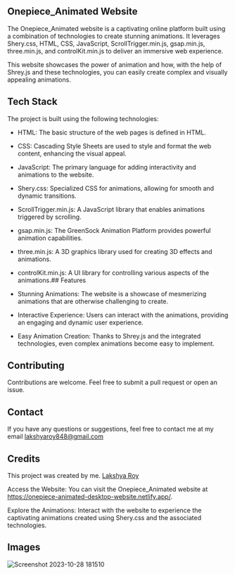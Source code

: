 
## Onepiece_Animated Website
The Onepiece_Animated website is a captivating online platform built using a combination of technologies to create stunning animations. It leverages Shery.css, HTML, CSS, JavaScript, ScrollTrigger.min.js, gsap.min.js, three.min.js, and controlKit.min.js to deliver an immersive web experience.

This website showcases the power of animation and how, with the help of Shrey.js and these technologies, you can easily create complex and visually appealing animations.
## Tech Stack

The project is built using the following technologies:

- HTML: The basic structure of the web pages is defined in HTML.

- CSS: Cascading Style Sheets are used to style and format the web content, enhancing the visual appeal.

- JavaScript: The primary language for adding interactivity and animations to the website.

- Shery.css: Specialized CSS for animations, allowing for smooth and dynamic transitions.

- ScrollTrigger.min.js: A JavaScript library that enables animations triggered by scrolling.

- gsap.min.js: The GreenSock Animation Platform provides powerful animation capabilities.

- three.min.js: A 3D graphics library used for creating 3D effects and animations.

- controlKit.min.js: A UI library for controlling various aspects of the animations.## Features

- Stunning Animations: The website is a showcase of mesmerizing animations that are otherwise challenging to create.

- Interactive Experience: Users can interact with the animations, providing an engaging and dynamic user experience.

- Easy Animation Creation: Thanks to Shrey.js and the integrated technologies, even complex animations become easy to implement.
## Contributing



Contributions are welcome. Feel free to submit a pull request or open an issue.



## Contact

If you have any questions or suggestions, feel free to contact me at my email lakshyaroy848@gmail.com
## Credits
This project was created by me. [Lakshya Roy](https://www.linkedin.com/in/lakshya-roy729/)

Access the Website: You can visit the Onepiece_Animated website at https://onepiece-animated-desktop-website.netlify.app/.

Explore the Animations: Interact with the website to experience the captivating animations created using Shery.css and the associated technologies.
## Images

![Screenshot 2023-10-28 181510](https://github.com/LakshyaRoy/Onepiece_Animated_websites/assets/110491845/309eb0d4-0b48-4f20-8fe7-8b5febb03a00)




